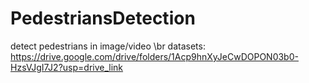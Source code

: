 # PedestriansDetection
detect pedestrians in image/video \br
datasets: https://drive.google.com/drive/folders/1Acp9hnXyJeCwDOPON03b0-HzsVJgI7J2?usp=drive_link
